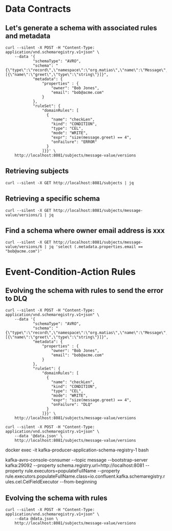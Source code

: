 

# Data Contracts
## Let's generate a schema with associated rules and metadata

````
curl --silent -X POST -H "Content-Type: application/vnd.schemaregistry.v1+json" \
    --data '{
            "schemaType": "AVRO",
            "schema": "{\"type\":\"record\",\"namespace\":\"org.matias\",\"name\":\"Message\",\"fields\":[{\"name\":\"greet\",\"type\":\"string\"}]}",
            "metadata": {
                "properties" : {
                    "owner": "Bob Jones",
                    "email": "bob@acme.com"
                }
            },
            "ruleSet": { 
                "domainRules": [
                  {
                    "name": "checkLen",
                    "kind": "CONDITION",
                    "type": "CEL",
                    "mode": "WRITE",
                    "expr": "size(message.greet) == 4",
                    "onFailure": "ERROR"
                  }
                ]}}' \
    http://localhost:8081/subjects/message-value/versions
````


## Retrieving subjects

````
curl --silent -X GET http://localhost:8081/subjects | jq
````

## Retrieving a specific schema

````
curl --silent -X GET http://localhost:8081/subjects/message-value/versions/1 | jq
````

## Find a schema where owner email address is xxx
`````
curl --silent -X GET http://localhost:8081/subjects/message-value/versions/6 | jq 'select (.metadata.properties.email == "bob@acme.com")'
`````

# Event-Condition-Action Rules
## Evolving the schema with rules to send the error to DLQ

````
curl --silent -X POST -H "Content-Type: application/vnd.schemaregistry.v1+json" \
    --data '{
            "schemaType": "AVRO",
            "schema": "{\"type\":\"record\",\"namespace\":\"org.matias\",\"name\":\"Message\",\"fields\":[{\"name\":\"greet\",\"type\":\"string\"}]}",
            "metadata": {
                "properties" : {
                    "owner": "Bob Jones",
                    "email": "bob@acme.com"
                }
            },
            "ruleSet": { 
                "domainRules": [
                  {
                    "name": "checkLen",
                    "kind": "CONDITION",
                    "type": "CEL",
                    "mode": "WRITE",
                    "expr": "size(message.greet) == 4",
                    "onFailure": "DLQ"
                  }
                ]}}' \
    http://localhost:8081/subjects/message-value/versions
````


````
curl --silent -X POST -H "Content-Type: application/vnd.schemaregistry.v1+json" \
    --data '@data.json' \
    http://localhost:8081/subjects/message-value/versions
````

docker exec -it kafka-producer-application-schema-registry-1 bash

kafka-avro-console-consumer --topic message --bootstrap-server kafka:29092 --property schema.registry.url=http://localhost:8081  --property rule.executors=populateFullName --property rule.executors.populateFullName.class=io.confluent.kafka.schemaregistry.rules.cel.CelFieldExecutor --from-beginning

## Evolving the schema with rules

````
curl --silent -X POST -H "Content-Type: application/vnd.schemaregistry.v1+json" \
    --data @data.json \
    http://localhost:8081/subjects/message-value/versions
````

